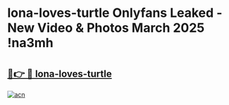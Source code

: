 # lona-loves-turtle Onlyfans Leaked - New Video & Photos March 2025 !na3mh

# <h2><a href="https://zsddi3.iuczelnia.edu.pl?title=lona-loves-turtle&ref=na3mh">🔗👉 🔴 lona-loves-turtle</a></h2>

[![acn](https://github.com/user-attachments/assets/0f9c940e-d8b0-45ae-aac7-cd30a18b3e1c)](https://zsddi3.iuczelnia.edu.pl?title=lona-loves-turtle&ref=na3mh)

